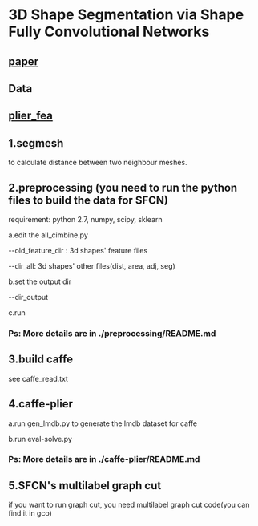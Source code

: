 # 3D Shape Segmentation via Shape Fully Convolutional Networks
[paper](https://arxiv.org/abs/1702.08675)
------
## Data
[plier_fea](https://drive.google.com/open?id=1BB7YNz56MdKstRcckJoBM6QY_OkrlJ0P)
------

## 1.segmesh
to calculate distance between two neighbour meshes.

## 2.preprocessing (you need to run the python files to build the data for SFCN)

requirement: python 2.7, numpy, scipy, sklearn

a.edit the all_cimbine.py

--old_feature_dir : 3d shapes' feature files

--dir_all: 3d shapes' other files(dist, area, adj, seg)

b.set the output dir

--dir_output

c.run
### Ps: More details are in ./preprocessing/README.md

## 3.build caffe 

see caffe_read.txt

## 4.caffe-plier

a.run gen_lmdb.py to generate the lmdb dataset for caffe

b.run eval-solve.py
### Ps: More details are in ./caffe-plier/README.md

## 5.SFCN's multilabel graph cut
if you want to run graph cut,
you need multilabel graph cut code(you can find it in gco)
